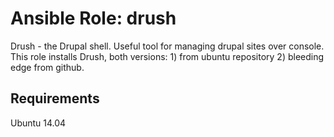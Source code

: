 # Ansible Role: drush

Drush - the Drupal shell. Useful tool for managing drupal sites over console. This role installs Drush, both versions: 1) from ubuntu repository 2) bleeding edge from github.

## Requirements

Ubuntu 14.04
